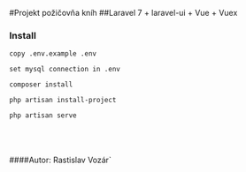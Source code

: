 #Projekt požičovňa kníh
##Laravel 7 + laravel-ui + Vue + Vuex

### Install
`copy .env.example .env`

`set mysql connection in .env`

`composer install`

`php artisan install-project`

`php artisan serve`


<br /><br /><br />
####Autor: Rastislav Vozár`
